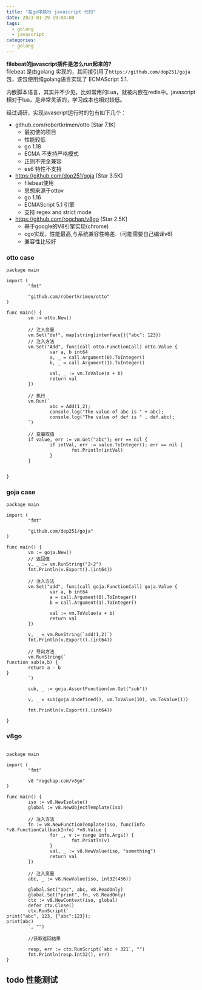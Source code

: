 ```yaml
---
title: "在go中执行 javascript 代码"
date: 2023-01-29 19:04:00
tags: 
  - golang
  - javascript
categories: 
  - golang
---
```


**filebeat的javascript插件是怎么run起来的?**   
filebeat 是由golang 实现的，其间接引用了`https://github.com/dop251/goja`包，该包使用纯golang语言实现了 ECMAScript 5.1.  

内嵌脚本语言，其实并不少见。比如常用的Lua，就被内嵌在redis中。javascript 相对于lua，是非常灵活的，学习成本也相对较低。

经过调研，实现javascript运行时的包有如下几个：

- github.com/robertkrimen/otto [Star 7.1K]
  - 最初使的项目
  - 性能较低
  - go 1.18
  - ECMA 不支持严格模式
  - 正则不完全兼容
  - es6 特性不支持
- https://github.com/dop251/goja [Star 3.5K]
  - filebeat使用
  - 思想来源于ottov
  - go 1.16
  - ECMAScript 5.1 引擎
  - 支持 regex and strict mode
- https://github.com/rogchap/v8go [Star 2.5K]
  - 基于google的V8引擎实现(chrome)
  - cgo实现，性能最高,与系统兼容性略差.（可能需要自己编译v8)
  - 兼容性比较好

### otto case

```golang
package main

import (
        "fmt"

        "github.com/robertkrimen/otto"
)

func main() {
        vm := otto.New()

        // 注入变量
        vm.Set("def", map[string]interface{}{"abc": 123})
        // 注入方法
        vm.Set("Add", func(call otto.FunctionCall) otto.Value {
                var a, b int64
                a, _ = call.Argument(0).ToInteger()
                b, _ = call.Argument(1).ToInteger()

                val, _ := vm.ToValue(a + b)
                return val
        })

        // 执行
        vm.Run(`
                abc = Add(1,2);
                console.log("The value of abc is " + abc);
                console.log("The value of def is " , def.abc);
        `)

        // 变量取值
        if value, err := vm.Get("abc"); err == nil {
                if intVal, err := value.ToInteger(); err == nil {
                        fmt.Println(intVal)
                }
        }


}
```

### goja case

```golang
package main

import (
        "fmt"

        "github.com/dop251/goja"
)

func main() {
        vm := goja.New()
        // 返回值
        v, _ := vm.RunString("2+2")
        fmt.Println(v.Export().(int64))

        // 注入方法
        vm.Set("add", func(call goja.FunctionCall) goja.Value {
                var a, b int64
                a = call.Argument(0).ToInteger()
                b = call.Argument(1).ToInteger()

                val := vm.ToValue(a + b)
                return val
        })

        v, _ = vm.RunString(`add(1,2)`)
        fmt.Println(v.Export().(int64))

        // 导出方法
        vm.RunString(`
function sub(a,b) {
        return a - b
}
        `)

        sub, _ := goja.AssertFunction(vm.Get("sub"))

        v, _ = sub(goja.Undefined(), vm.ToValue(10), vm.ToValue(1))

        fmt.Println(v.Export().(int64))
        
}
```

### v8go

```golang

package main

import (
        "fmt"

        v8 "rogchap.com/v8go"
)

func main() {
        iso := v8.NewIsolate()
        global := v8.NewObjectTemplate(iso)

        // 注入方法
        fn := v8.NewFunctionTemplate(iso, func(info *v8.FunctionCallbackInfo) *v8.Value {
                for _, v := range info.Args() {
                        fmt.Println(v)
                }
                val, _ := v8.NewValue(iso, "something")
                return val
        })

        // 注入变量
        abc, _ := v8.NewValue(iso, int32(456))

        global.Set("abc", abc, v8.ReadOnly)
        global.Set("print", fn, v8.ReadOnly)
        ctx := v8.NewContext(iso, global)
        defer ctx.Close()
        ctx.RunScript(`
print("abc", 123, {"abc":123});
print(abc)
        `, "")

        //获取返回结果

        resp, err := ctx.RunScript(`abc + 321`, "")
        fmt.Println(resp.Int32(), err)
}
```

## todo 性能测试